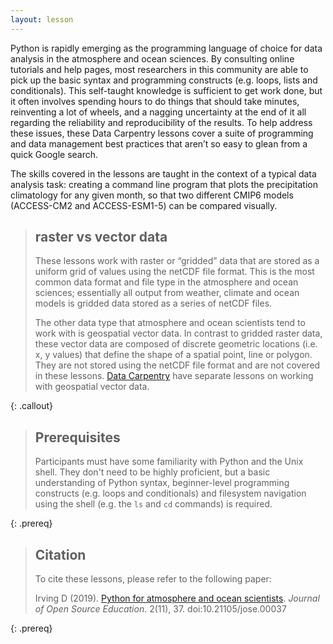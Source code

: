 ```yaml
---
layout: lesson
---
```


Python is rapidly emerging as the programming language of choice for data analysis
in the atmosphere and ocean sciences.
By consulting online tutorials and help pages,
most researchers in this community are able to pick up the basic syntax and programming constructs
(e.g. loops, lists and conditionals).
This self-taught knowledge is sufficient to get work done,
but it often involves spending hours to do things that should take minutes,
reinventing a lot of wheels,
and a nagging uncertainty at the end of it all
regarding the reliability and reproducibility of the results.
To help address these issues,
these Data Carpentry lessons cover a suite of programming and data management best practices
that aren’t so easy to glean from a quick Google search. 

The skills covered in the lessons are taught in the context of a typical data analysis task:
creating a command line program that plots the precipitation climatology for any given month,
so that two different CMIP6 models (ACCESS-CM2 and ACCESS-ESM1-5) can be compared visually.


> ## raster vs vector data
>
> These lessons work with raster or “gridded” data that are stored as a uniform grid of values using the netCDF file format.
> This is the most common data format and file type in the atmosphere and ocean sciences; 
> essentially all output from weather, climate and ocean models is gridded data stored as a series of netCDF files.
> 
> The other data type that atmosphere and ocean scientists tend to work with is geospatial vector data.
> In contrast to gridded raster data,
> these vector data are composed of discrete geometric locations (i.e. x, y values)
> that define the shape of a spatial point, line or polygon.
> They are not stored using the netCDF file format and are not covered in these lessons.
> [Data Carpentry](http://www.datacarpentry.org/lessons/) have separate lessons on working with geospatial vector data.
>
{: .callout}

> ## Prerequisites
>
> Participants must have some familiarity with Python and the Unix shell.
> They don't need to be highly proficient,
> but a basic understanding of Python syntax,
> beginner-level programming constructs (e.g. loops and conditionals)
> and filesystem navigation using the shell
> (e.g. the `ls` and `cd` commands) is required. 
>
{: .prereq}

> ## Citation
>
> To cite these lessons, please refer to the following paper:
>
> Irving D (2019). [Python for atmosphere and ocean scientists](https://jose.theoj.org/papers/10.21105/jose.00037).
> *Journal of Open Source Education*. 2(11), 37. doi:10.21105/jose.00037
> 
{: .prereq}
